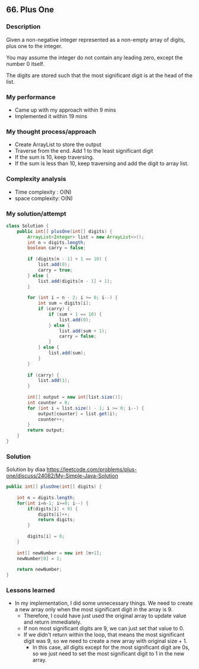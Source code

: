 ## 66. Plus One

### Description

Given a non-negative integer represented as a non-empty array of digits, plus one to the integer.

You may assume the integer do not contain any leading zero, except the number 0 itself.

The digits are stored such that the most significant digit is at the head of the list.

### My performance
- Came up with my approach within 9 mins
- Implemented it within 19 mins

### My thought process/approach
- Create ArrayList to store the output
- Traverse from the end. Add 1 to the least significant digit
- If the sum is 10, keep traversing.
- If the sum is less than 10, keep traversing and add the digit to array list.

### Complexity analysis
- Time complexity : O(N)
- space complexity: O(N)
  
### My solution/attempt

```java
class Solution {
    public int[] plusOne(int[] digits) {
        ArrayList<Integer> list = new ArrayList<>();
        int n = digits.length;
        boolean carry = false;
        
        if (digits[n - 1] + 1 == 10) {
            list.add(0);
            carry = true;
        } else {
            list.add(digits[n - 1] + 1);
        }
        
        for (int i = n - 2; i >= 0; i--) {
            int sum = digits[i];
            if (carry) {
                if (sum + 1 == 10) {
                    list.add(0);
                } else {
                    list.add(sum + 1);
                    carry = false;
                }
            } else {
                list.add(sum);
            }
        }
        
        if (carry) {
            list.add(1);
        }
        
        int[] output = new int[list.size()];
        int counter = 0;
        for (int i = list.size() - 1; i >= 0; i--) {
            output[counter] = list.get(i);
            counter++;
        }
        return output;
    }
}
```

### Solution

Solution by diaa https://leetcode.com/problems/plus-one/discuss/24082/My-Simple-Java-Solution

```java
public int[] plusOne(int[] digits) {
        
    int n = digits.length;
    for(int i=n-1; i>=0; i--) {
        if(digits[i] < 9) {
            digits[i]++;
            return digits;
        }
        
        digits[i] = 0;
    }
    
    int[] newNumber = new int [n+1];
    newNumber[0] = 1;
    
    return newNumber;
}
```

### Lessons learned
- In my implementation, I did some unnecessary things. We need to create a new array only when the most significant digit in the array is 9. 
	- Therefore, I could have just used the original array to update value and return immediately.
	- If non most significant digits are 9, we can just set that value to 0.
	- If we didn't return within the loop, that means the most significant digit was 9, so we need to create a new array with original size + 1.
		- In this case, all digits except for the most significant digit are 0s, so we just need to set the most significant digit to 1 in the new array.